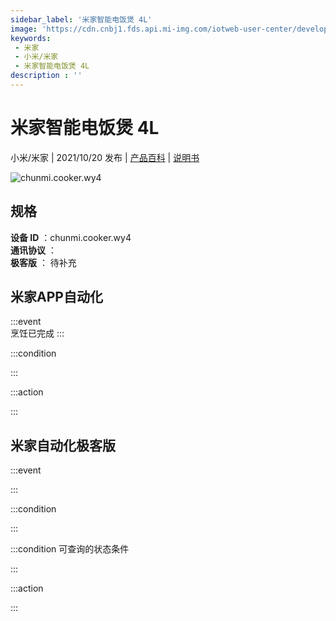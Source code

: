 ```yaml
---
sidebar_label: '米家智能电饭煲 4L'
image: 'https://cdn.cnbj1.fds.api.mi-img.com/iotweb-user-center/developer_1678870953493IQYGDZOl.png?GalaxyAccessKeyId=AKVGLQWBOVIRQ3XLEW&Expires=9223372036854775807&Signature=yHGwETIHdAziTGceFhD/+ytob+Y='
keywords: 
 - 米家
 - 小米/米家
 - 米家智能电饭煲 4L
description : ''
---
```

# 米家智能电饭煲 4L

小米/米家 | 2021/10/20 发布 | [产品百科](https://home.mi.com/webapp/content/baike/product/index.html?model=chunmi.cooker.wy4/) | [说明书](https://home.mi.com/views/introduction.html?model=chunmi.cooker.wy4&region=cn)

![chunmi.cooker.wy4](https://cdn.cnbj1.fds.api.mi-img.com/iotweb-user-center/developer_1678870953493IQYGDZOl.png?GalaxyAccessKeyId=AKVGLQWBOVIRQ3XLEW&Expires=9223372036854775807&Signature=yHGwETIHdAziTGceFhD/+ytob+Y=)

## 规格  
> 
**设备 ID** ：chunmi.cooker.wy4  
**通讯协议** ：  
**极客版**  ： 待补充 


## 米家APP自动化  

:::event  
烹饪已完成
:::

:::condition  

:::

:::action   

:::

## 米家自动化极客版  

:::event  

:::

:::condition  

:::

:::condition 可查询的状态条件  

:::

:::action  

:::

        
